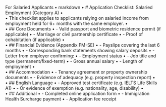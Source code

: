 For Salaried Applicants
•	markdown
•	# Application Checklist: Salaried Employment (Category A)
•	
•	This checklist applies to applicants relying on salaried income from employment held for 6+ months with the same employer.
•	
•	## Core Documents
•	- Valid passport and biometric residence permit (if applicable)
•	- Marriage or civil partnership certificate
•	- Proof of cohabitation (if applicable)
•	
•	## Financial Evidence (Appendix FM-SE)
•	- Payslips covering the last 6 months
•	- Corresponding bank statements showing salary deposits
•	- Letter from employer confirming:
•	  - Employment status
•	  - Job title and type (permanent/fixed-term)
•	  - Gross annual salary
•	  - Length of employment
•	
•	## Accommodation
•	- Tenancy agreement or property ownership documents
•	- Evidence of adequacy (e.g. property inspection report)
•	
•	## English Language
•	- Approved test certificate (e.g. IELTS Life Skills A1)
•	- Or evidence of exemption (e.g. nationality, age, disability)
•	
•	## Additional
•	- Completed online application form
•	- Immigration Health Surcharge payment
•	- Application fee receipt
